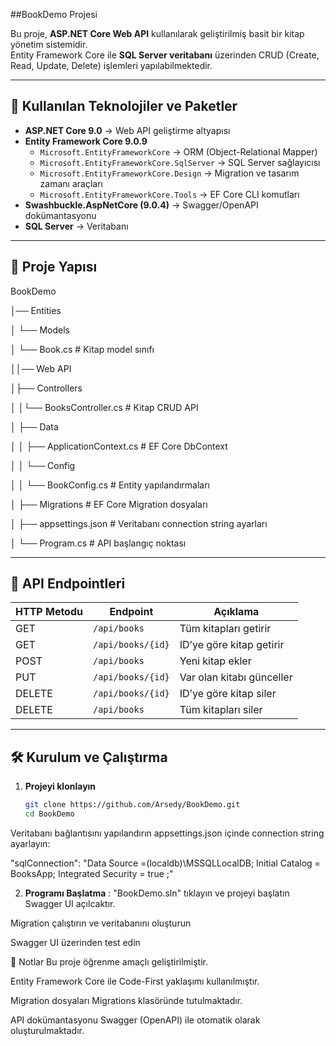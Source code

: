 ﻿##BookDemo Projesi

Bu proje, **ASP.NET Core Web API** kullanılarak geliştirilmiş basit bir kitap yönetim sistemidir.  
Entity Framework Core ile **SQL Server veritabanı** üzerinden CRUD (Create, Read, Update, Delete) işlemleri yapılabilmektedir.

---

## 🚀 Kullanılan Teknolojiler ve Paketler

- **ASP.NET Core 9.0** → Web API geliştirme altyapısı  
- **Entity Framework Core 9.0.9**
  - `Microsoft.EntityFrameworkCore` → ORM (Object-Relational Mapper)  
  - `Microsoft.EntityFrameworkCore.SqlServer` → SQL Server sağlayıcısı  
  - `Microsoft.EntityFrameworkCore.Design` → Migration ve tasarım zamanı araçları  
  - `Microsoft.EntityFrameworkCore.Tools` → EF Core CLI komutları  
- **Swashbuckle.AspNetCore (9.0.4)** → Swagger/OpenAPI dokümantasyonu  
- **SQL Server** → Veritabanı

---

## 📂 Proje Yapısı

BookDemo

│── Entities

│ └── Models

│ └── Book.cs # Kitap model sınıfı

││── Web API

│├── Controllers

│ │└── BooksController.cs # Kitap CRUD API

│ ├── Data

│ │ ├── ApplicationContext.cs # EF Core DbContext

│ │ └── Config

│ │ └── BookConfig.cs # Entity yapılandırmaları

│ ├── Migrations # EF Core Migration dosyaları

│ ├── appsettings.json # Veritabanı connection string ayarları

│ └── Program.cs # API başlangıç noktası


---

## 📖 API Endpointleri

| HTTP Metodu | Endpoint               | Açıklama |
|-------------|------------------------|----------|
| GET         | `/api/books`           | Tüm kitapları getirir |
| GET         | `/api/books/{id}`      | ID’ye göre kitap getirir |
| POST        | `/api/books`           | Yeni kitap ekler |
| PUT         | `/api/books/{id}`      | Var olan kitabı günceller |
| DELETE      | `/api/books/{id}`      | ID’ye göre kitap siler |
| DELETE      | `/api/books`           | Tüm kitapları siler |

---

## 🛠 Kurulum ve Çalıştırma

1. **Projeyi klonlayın**
   ```bash
   git clone https://github.com/Arsedy/BookDemo.git
   cd BookDemo
Veritabanı bağlantısını yapılandırın
appsettings.json içinde connection string ayarlayın:

"sqlConnection": "Data Source =(localdb)\\MSSQLLocalDB; Initial Catalog = BooksApp; Integrated Security = true ;"

2. **Programı Başlatma** : "BookDemo.sln" tıklayın ve projeyi başlatın Swagger UI açılcaktır. 

Migration çalıştırın ve veritabanını oluşturun

Swagger UI üzerinden test edin

📌 Notlar
Bu proje öğrenme amaçlı geliştirilmiştir.

Entity Framework Core ile Code-First yaklaşımı kullanılmıştır.

Migration dosyaları Migrations klasöründe tutulmaktadır.

API dokümantasyonu Swagger (OpenAPI) ile otomatik olarak oluşturulmaktadır.
